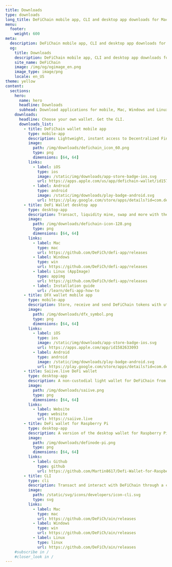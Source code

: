 ```yaml
---
title: Downloads
type: downloads
long_title: DeFiChain mobile app, CLI and desktop app downloads for Mac, Windows and Linux.
menu:
  footer:
    weight: 600
meta:
  description: DeFiChain mobile app, CLI and desktop app downloads for Mac, Windows and Linux.
  og:
    title: Downloads
    description: DeFiChain mobile app, CLI and desktop app downloads for Mac, Windows and Linux.
    site_name: DeFiChain
    image: /img/og/ogimage_en.png
    image_type: image/png
    locale: en_US
theme: yellow
content:
  sections:
    hero:
      name: hero
      headline: Downloads
      subhead: Download applications for mobile, Mac, Windows and Linux.
    downloads:
      headline: Choose your own wallet. Get the CLI.
      downloads_list:
        - title: DeFiChain wallet mobile app
          type: mobile-app
          description: Lightweight, instant access to Decentralized Finance for Bitcoin, at your fingertips.
          image:
            path: /img/downloads/defichain_icon_60.png
            type: png
            dimensions: [64, 64]
          links:
            - label: iOS
              type: ios
              image: /static/img/downloads/app-store-badge-ios.svg
              url: https://apps.apple.com/us/app/defichain-wallet/id1572472820
            - label: Android
              type: android
              image: /static/img/downloads/play-badge-android.svg
              url: https://play.google.com/store/apps/details?id=com.defichain.app
        - title: DeFi Wallet desktop app
          type: desktop-app
          description: Transact, liquidity mine, swap and more with the full-featured and fully-decentralized wallet app. Full node included.
          image:
            path: /img/downloads/defichain-icon-128.png
            type: png
            dimensions: [64, 64]
          links:
            - label: Mac
              type: mac
              url: https://github.com/DeFiCh/defi-app/releases
            - label: Windows
              type: win
              url: https://github.com/DeFiCh/defi-app/releases
            - label: Linux (AppImage)
              type: appimg
              url: https://github.com/DeFiCh/defi-app/releases
            - label: Installation guide
              url: /learn/defi-app-how-to
        - title: DFX wallet mobile app
          type: mobile-app
          description: Store, receive and send DeFiChain tokens with utmost simplicity and security uncomplicated from your mobile.
          image:
            path: /img/downloads/dfx_symbol.png
            type: png
            dimensions: [64, 64]
          links:
            - label: iOS
              type: ios
              image: /static/img/downloads/app-store-badge-ios.svg
              url: https://apps.apple.com/app/id1582633093
            - label: Android
              type: android
              image: /static/img/downloads/play-badge-android.svg
              url: https://play.google.com/store/apps/details?id=com.defichain.app.dfx
        - title: Saiive.live DeFi wallet
          type: desktop-app
          description: A non-custodial light wallet for DeFiChain from and for the community. For mobile and desktop.
          image:
            path: /img/downloads/saiive.png
            type: png
            dimensions: [64, 64]
          links:
            - label: Website
              type: website
              url: https://saiive.live
        - title: DeFi wallet for Raspberry Pi
          type: desktop-app
          description: A version of the desktop wallet for Raspberry Pi 4B 4GB with official Raspberry Pi OS (32-Bit).
          image:
            path: /img/downloads/definode-pi.png
            type: png
            dimensions: [64, 64]
          links:
            - label: Github
              type: github
              url: https://github.com/Martin8617/Defi-Wallet-for-Raspberry-Pi
        - title: CLI
          type: cli
          description: Transact and interact with DeFiChain through a command line interface. Full node included.
          image:
            path: /static/svg/icons/developers/icon-cli.svg
            type: svg
          links:
            - label: Mac
              type: mac
              url: https://github.com/DeFiCh/ain/releases
            - label: Windows
              type: win
              url: https://github.com/DeFiCh/ain/releases
            - label: Linux
              type: linux
              url: https://github.com/DeFiCh/ain/releases
    #subscribe in /
    #closer_look in /
---
```

